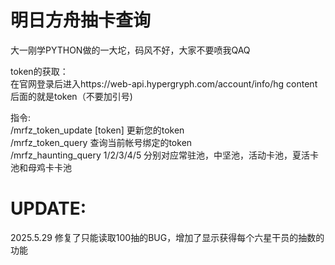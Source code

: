 # 明日方舟抽卡查询  

大一刚学PYTHON做的一大坨，码风不好，大家不要喷我QAQ  

token的获取：  
在官网登录后进入https://web-api.hypergryph.com/account/info/hg content后面的就是token（不要加引号)  

指令:  
/mrfz_token_update [token] 更新您的token   
/mrfz_token_query 查询当前帐号绑定的token  
/mrfz_haunting_query 1/2/3/4/5 分别对应常驻池，中坚池，活动卡池，夏活卡池和母鸡卡卡池  

# UPDATE:  
2025.5.29 修复了只能读取100抽的BUG，增加了显示获得每个六星干员的抽数的功能

